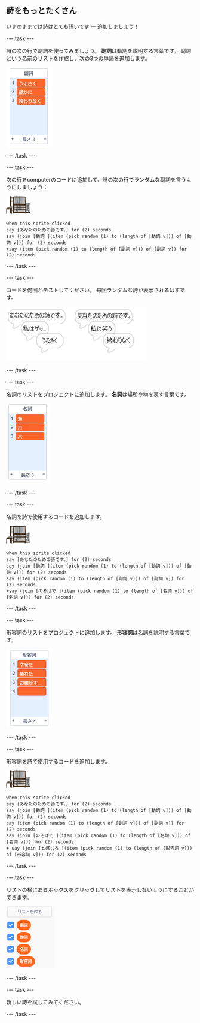 ## 詩をもっとたくさん

いまのままでは詩はとても短いです ー 追加しましょう！

--- task ---

詩の次の行で副詞を使ってみましょう。 **副詞**は動詞を説明する言葉です。 副詞という名前のリストを作成し、次の3つの単語を追加します。

![うるさく、静かに、終わりなくの言葉が入ったリスト](images/poetry-adverbs.png)

--- /task ---

--- task ---

次の行をcomputerのコードに追加して、詩の次の行でランダムな副詞を言うようにしましょう：

![computer スプライト](images/computer-sprite.png)

```blocks3
when this sprite clicked
say [あなたのための詩です。] for (2) seconds
say (join [動詞 ](item (pick random (1) to (length of [動詞 v])) of [動詞 v])) for (2) seconds
+say (item (pick random (1) to (length of [副詞 v])) of [副詞 v]) for (2) seconds
```

--- /task ---

--- task ---

コードを何回かテストしてください。 毎回ランダムな詩が表示されるはずです。

![副詞のランダムな吹き出し](images/poetry-adverb-test.png)

--- /task ---

--- task ---

名詞のリストをプロジェクトに追加します。 **名詞**は場所や物を表す言葉です。

![海、月、木が入った名詞のリスト](images/poetry-nouns.png)

--- /task ---

--- task ---

名詞を詩で使用するコードを追加します。

![computer スプライト](images/computer-sprite.png)

```blocks3
when this sprite clicked
say [あなたのための詩です。] for (2) seconds
say (join [動詞 ](item (pick random (1) to (length of [動詞 v])) of [動詞 v])) for (2) seconds
say (item (pick random (1) to (length of [副詞 v])) of [副詞 v]) for (2) seconds
+say (join [のそばで ](item (pick random (1) to (length of [名詞 v])) of [名詞 v])) for (2) seconds
```

--- /task ---

--- task ---

形容詞のリストをプロジェクトに追加します。 **形容詞**は名詞を説明する言葉です。

![幸せだ、疲れた、お腹が減ったの形容詞のリスト](images/poetry-adjectives.png)

--- /task ---

--- task ---

形容詞を詩で使用するコードを追加します。

![computer スプライト](images/computer-sprite.png)

```blocks3
when this sprite clicked
say [あなたのための詩です。] for (2) seconds
say (join [動詞 ](item (pick random (1) to (length of [動詞 v])) of [動詞 v])) for (2) seconds
say (item (pick random (1) to (length of [副詞 v])) of [副詞 v]) for (2) seconds
say (join [のそばで ](item (pick random (1) to (length of [名詞 v])) of [名詞 v])) for (2) seconds
+ say (join [と感じる ](item (pick random (1) to (length of [形容詞 v])) of [形容詞 v])) for (2) seconds
```

--- /task ---

--- task ---

リストの横にあるボックスをクリックしてリストを表示しないようにすることができます。

![チェックボックスが選ばれたリスト変数](images/poetry-lists-tick.png)

--- /task ---

--- task ---

新しい詩を試してみてください。

--- /task ---